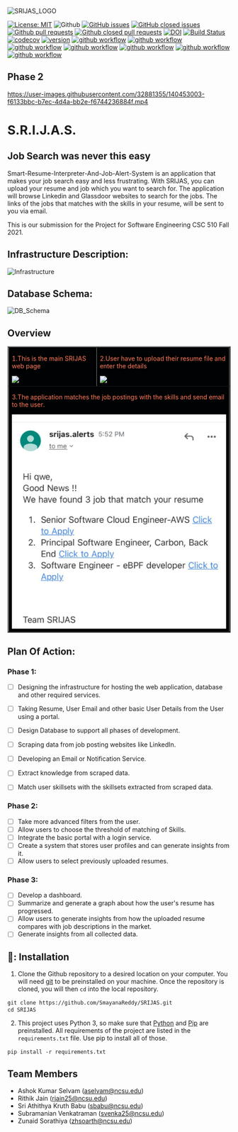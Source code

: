 ![SRIJAS_LOGO](https://user-images.githubusercontent.com/40118578/135184051-73acf9be-07c1-4c98-9730-68fa161f6a1b.png)



[![License: MIT](https://img.shields.io/badge/License-MIT-yellow.svg)](https://opensource.org/licenses/MIT)
![Github](https://img.shields.io/badge/language-python-red.svg)
[![GitHub issues](https://img.shields.io/github/issues/sak007/SRIJAS)](https://github.com/sak007/SRIJAS/issues?q=is%3Aopen+is%3Aissue)
[![GitHub closed issues](https://img.shields.io/github/issues-closed/sak007/SRIJAS)](https://github.com/sak007/SRIJAS/issues?q=is%3Aissue+is%3Aclosed)
[![Github pull requests](https://img.shields.io/github/issues-pr/sak007/SRIJAS)](https://github.com/sak007/SRIJAS/pulls)
[![Github closed pull requests](https://img.shields.io/github/issues-pr-closed/sak007/SRIJAS)](https://github.com/sak007/SRIJAS/pulls?q=is%3Apr+is%3Aclosed)
[![DOI](https://zenodo.org/badge/DOI/10.5281/zenodo.5646667.svg)](https://doi.org/10.5281/zenodo.5646667)
[![Build Status](https://app.travis-ci.com/sak007/SRIJAS.svg?branch=main)](https://app.travis-ci.com/github/sak007/SRIJAS)
[![codecov](https://codecov.io/gh/sak007/SRIJAS/branch/main/graph/badge.svg?token=Z9MGKKAXN6)](https://codecov.io/gh/sak007/SRIJAS)
[![version](https://img.shields.io/badge/version-2.0-blue)](https://github.com/sak007/SRIJAS/releases/tag/v2.0)
[![github workflow](https://github.com/sak007/SRIJAS/actions/workflows/unit_test.yml/badge.svg)](https://github.com/sak007/SRIJAS/actions/workflows/unit_test.yml)
[![github workflow](https://github.com/sak007/SRIJAS/actions/workflows/style_checker.yml/badge.svg)](https://github.com/sak007/SRIJAS/actions/workflows/style_checker.yml)
[![github workflow](https://github.com/sak007/SRIJAS/actions/workflows/main.yml/badge.svg)](https://github.com/sak007/SRIJAS/actions/workflows/main.yml)
[![github workflow](https://github.com/sak007/SRIJAS/actions/workflows/code_formatter.yml/badge.svg)](https://github.com/sak007/SRIJAS/actions/workflows/code_formatter.yml)
[![github workflow](https://github.com/sak007/SRIJAS/actions/workflows/code_cov.yml/badge.svg)](https://github.com/sak007/SRIJAS/actions/workflows/code_cov.yml)
[![github workflow](https://github.com/sak007/SRIJAS/actions/workflows/close_as_a_feature.yml/badge.svg)](https://github.com/sak007/SRIJAS/actions/workflows/close_as_a_feature.yml)
[![github workflow](https://github.com/sak007/SRIJAS/actions/workflows/Respost.yml/badge.svg)](https://github.com/sak007/SRIJAS/actions/workflows/Respost.yml)




## Phase 2

https://user-images.githubusercontent.com/32881355/140453003-f6133bbc-b7ec-4d4a-bb2e-f6744236884f.mp4





# S.R.I.J.A.S.
## Job Search was never this easy
Smart-Resume-Interpreter-And-Job-Alert-System is an application that makes your job search easy and less frustrating.
With SRIJAS, you can upload your resume and job which you want to search for. The application will browse Linkedin and Glassdoor websites to search for the jobs.
The links of the jobs that matches with the skills in your resume, will be sent to you via email.

This is our submission for the Project for Software Engineering CSC 510 Fall 2021.

## Infrastructure Description:
![Infrastructure](https://github.com/SmayanaReddy/SRIJAS/blob/main/images/Infrastructure.jpg)

## Database Schema:
![DB_Schema](https://github.com/SmayanaReddy/SRIJAS/blob/main/images/database.jpeg)

## Overview
<table border="2" bordercolorlight="#b9dcff" bordercolordark="#006fdd">

  <tr style="background: #010203 ">
    <td valign="left"> 
      <p style="color: #FF7A59"> 1.This is the main SRIJAS web page 
      </p>
      <a href="./images/home_page.png"> 
        <img src="./images/home_page.png" >      
      </a>
    </td>
    <td valign="center"> 
      <p style="color: #FF7A59"> 2.User have to upload their resume file and enter the details
      </p>
      <a href="./images/resume_upload.png">
        <img src="./images/resume_upload.png"> 
      </a>
    </td>
  </tr>
  <tr style="background: #010203;"> 
    <td colspan = "2">
      <p style="color: #FF7A59"> 3.The application matches the job postings with the skills and send email to the user.
      </p>  
      <a href="./images/Email2.jpeg">
        <img src="./images/Email2.jpeg">    
      </a>
     </td>
    </td>
  </tr>
  </table>

## Plan Of Action:

### Phase 1:
- [ ] Designing the infrastructure for hosting the web application, database and other required services.
- [ ] Taking Resume, User Email and other basic User Details from the User using a portal.
- [ ] Design Database to support all phases of development.
- [ ] Scraping data from job posting websites like LinkedIn.
- [ ] Developing an Email or Notification Service.
- [ ] Extract knowledge from scraped data.
- [ ] Match user skillsets with the skillsets extracted from scraped data.


### Phase 2:
- [ ] Take more advanced filters from the user.
- [ ] Allow users to choose the threshold of matching of Skills.
- [ ] Integrate the basic portal with a login service.
- [ ] Create a system that stores user profiles and can generate insights from it.
- [ ] Allow users to select previously uploaded resumes.

### Phase 3:
- [ ] Develop a dashboard.
- [ ] Summarize and generate a graph about how the user's resume has progressed.
- [ ] Allow users to generate insights from how the uploaded resume compares with job descriptions in the market.
- [ ] Generate insights from all collected data.

🔱: Installation
---
1. Clone the Github repository to a desired location on your computer. You will need [git](https://git-scm.com/) to be preinstalled on your machine. Once the repository is cloned, you will then ```cd``` into the local repository.
```
git clone https://github.com/SmayanaReddy/SRIJAS.git
cd SRIJAS
```
2. This project uses Python 3, so make sure that [Python](https://www.python.org/downloads/) and [Pip](https://pip.pypa.io/en/stable/installation/) are preinstalled. All requirements of the project are listed in the ```requirements.txt``` file. Use pip to install all of those.
```
pip install -r requirements.txt
```


## Team Members
  * Ashok Kumar Selvam (aselvam@ncsu.edu)
  * Rithik Jain (rjain25@ncsu.edu)
  * Sri Athithya Kruth Babu (sbabu@ncsu.edu)
  * Subramanian Venkatraman (svenka25@ncsu.edu)
  * Zunaid Sorathiya (zhsoarth@ncsu.edu) 

